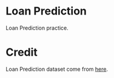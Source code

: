 # Loan Prediction
Loan Prediction practice.

# Credit
Loan Prediction dataset come from [here](https://www.kaggle.com/ragharamya/loanprediction).

